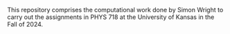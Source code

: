 This repository comprises the computational work done by Simon Wright to carry out the assignments in PHYS 718 at the University of Kansas in the Fall of 2024.

